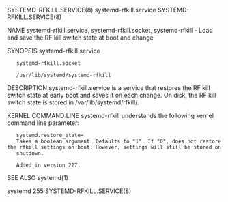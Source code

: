 SYSTEMD-RFKILL.SERVICE(8)					    systemd-rfkill.service					     SYSTEMD-RFKILL.SERVICE(8)

NAME
       systemd-rfkill.service, systemd-rfkill.socket, systemd-rfkill - Load and save the RF kill switch state at boot and change

SYNOPSIS
       systemd-rfkill.service

       systemd-rfkill.socket

       /usr/lib/systemd/systemd-rfkill

DESCRIPTION
       systemd-rfkill.service is a service that restores the RF kill switch state at early boot and saves it on each change. On disk, the RF kill switch state
       is stored in /var/lib/systemd/rfkill/.

KERNEL COMMAND LINE
       systemd-rfkill understands the following kernel command line parameter:

       systemd.restore_state=
	   Takes a boolean argument. Defaults to "1". If "0", does not restore the rfkill settings on boot. However, settings will still be stored on
	   shutdown.

	   Added in version 227.

SEE ALSO
       systemd(1)

systemd 255															     SYSTEMD-RFKILL.SERVICE(8)

